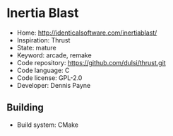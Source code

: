 # Inertia Blast

- Home: http://identicalsoftware.com/inertiablast/
- Inspiration: Thrust
- State: mature
- Keyword: arcade, remake
- Code repository: https://github.com/dulsi/thrust.git
- Code language: C
- Code license: GPL-2.0
- Developer: Dennis Payne

## Building

- Build system: CMake
